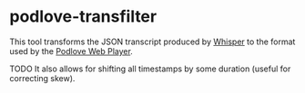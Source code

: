 # podlove-transfilter

This tool transforms the JSON transcript produced by [Whisper](https://github.com/openai/whisper) to the format used by the [Podlove Web Player](https://docs.podlove.org/podlove-web-player/).

TODO It also allows for shifting all timestamps by some duration (useful for correcting skew).

